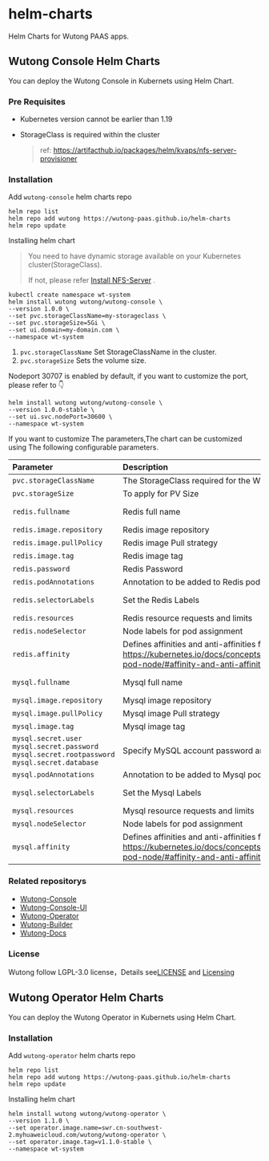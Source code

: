 # helm-charts
Helm Charts for Wutong PAAS apps.

## Wutong Console Helm Charts

You can deploy the Wutong Console in Kubernets using Helm Chart.

### Pre Requisites

* Kubernetes version cannot be earlier than 1.19

* StorageClass is required within the cluster

  > ref: https://artifacthub.io/packages/helm/kvaps/nfs-server-provisioner

### Installation

Add `wutong-console` helm charts repo

```
helm repo list
helm repo add wutong https://wutong-paas.github.io/helm-charts
helm repo update
```

Installing helm chart

> You need to have dynamic storage available on your Kubernetes cluster(StorageClass).
>
> If not, please refer [Install NFS-Server](https://artifacthub.io/packages/helm/kvaps/nfs-server-provisioner) .

```shell
kubectl create namespace wt-system
helm install wutong wutong/wutong-console \
--version 1.0.0 \
--set pvc.storageClassName=my-storageclass \
--set pvc.storageSize=5Gi \
--set ui.domain=my-domain.com \
--namespace wt-system
```

1. `pvc.storageClassName` Set StorageClassName in the cluster.
2. `pvc.storageSize`  Sets the volume size.

Nodeport 30707 is enabled by default, if you want to customize the port, please refer to :point_down:

```shell
helm install wutong wutong/wutong-console \
--version 1.0.0-stable \
--set ui.svc.nodePort=30600 \
--namespace wt-system
```

If you want to customize The parameters,The chart can be customized using The following configurable parameters.

| Parameter                                                                                       | Description                                                                                                                                                              | Default       |
| :---------------------------------------------------------------------------------------------- | :----------------------------------------------------------------------------------------------------------------------------------------------------------------------- | :------------ |
| `pvc.storageClassName`                                                                          | The StorageClass required for the Wutong component                                                                                                                       | ""            |
| `pvc.storageSize`                                                                               | To apply for PV Size                                                                                                                                                     | 5Gi           |
| `redis.fullname`                                                                                | Redis full name                                                                                                                                                          | wutong-redis  |
| `redis.image.repository`                                                                        | Redis image repository                                                                                                                                                   | redis         |
| `redis.image.pullPolicy`                                                                        | Redis image Pull strategy                                                                                                                                                | IfNotPresent  |
| `redis.image.tag`                                                                               | Redis image tag                                                                                                                                                          | 4.0.12        |
| `redis.password`                                                                                | Redis Password                                                                                                                                                           | 123456        |
| `redis.podAnnotations`                                                                          | Annotation to be added to Redis pods                                                                                                                                     | {}            |
| `redis.selectorLabels`                                                                          | Set the Redis Labels                                                                                                                                                     | wutong: redis |
| `redis.resources`                                                                               | Redis resource requests and limits                                                                                                                                       | {}            |
| `redis.nodeSelector`                                                                            | Node labels for pod assignment                                                                                                                                           | {}            |
| `redis.affinity`                                                                                | Defines affinities and anti-affinities for pods as defined in: https://kubernetes.io/docs/concepts/configuration/assign-pod-node/#affinity-and-anti-affinity preferences | {}            |
| `mysql.fullname`                                                                                | Mysql full name                                                                                                                                                          | wutong-mysql  |
| `mysql.image.repository`                                                                        | Mysql image repository                                                                                                                                                   | mysql         |
| `mysql.image.pullPolicy`                                                                        | Mysql image Pull strategy                                                                                                                                                | IfNotPresent  |
| `mysql.image.tag`                                                                               | Mysql image tag                                                                                                                                                          | 5.7.23        |
| `mysql.secret.user` `mysql.secret.password` `mysql.secret.rootpassword` `mysql.secret.database` | Specify  MySQL account password and database                                                                                                                             |               |
| `mysql.podAnnotations`                                                                          | Annotation to be added to Mysql pods                                                                                                                                     | {}            |
| `mysql.selectorLabels`                                                                          | Set the Mysql Labels                                                                                                                                                     | wutong: mysql |
| `mysql.resources`                                                                               | Mysql resource requests and limits                                                                                                                                       | {}            |
| `mysql.nodeSelector`                                                                            | Node labels for pod assignment                                                                                                                                           | {}            |
| `mysql.affinity`                                                                                | Defines affinities and anti-affinities for pods as defined in: https://kubernetes.io/docs/concepts/configuration/assign-pod-node/#affinity-and-anti-affinity preferences | {}            |

### Related repositorys

- [Wutong-Console](https://github.com/wutong-paas/wutong-console)
- [Wutong-Console-UI](https://github.com/wutong-paas/wutong-ui)
- [Wutong-Operator](https://github.com/wutong-paas/wutong-operator)
- [Wutong-Builder](https://github.com/wutong-paas/builder)
- [Wutong-Docs](https://github.com/wutong-paas/wutong-docs)

### License

Wutong follow LGPL-3.0 license，Details see[LICENSE](https://github.com/wutong-paas/wutong/blob/master/LICENSE) and [Licensing](https://github.com/wutong-paas/wutong/blob/master/Licensing.md)

## Wutong Operator Helm Charts

You can deploy the Wutong Operator in Kubernets using Helm Chart.

### Installation

Add `wutong-operator` helm charts repo

```shell
helm repo list
helm repo add wutong https://wutong-paas.github.io/helm-charts
helm repo update
```

Installing helm chart

```shell
helm install wutong wutong/wutong-operator \
--version 1.1.0 \
--set operator.image.name=swr.cn-southwest-2.myhuaweicloud.com/wutong/wutong-operator \
--set operator.image.tag=v1.1.0-stable \
--namespace wt-system
```